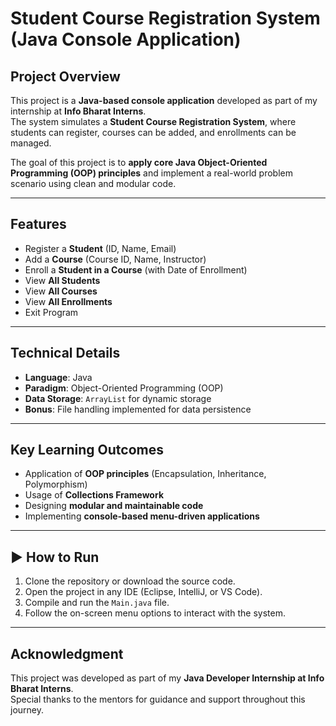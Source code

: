 # Student Course Registration System (Java Console Application)

## Project Overview
This project is a **Java-based console application** developed as part of my internship at **Info Bharat Interns**.  
The system simulates a **Student Course Registration System**, where students can register, courses can be added, and enrollments can be managed.

The goal of this project is to **apply core Java Object-Oriented Programming (OOP) principles** and implement a real-world problem scenario using clean and modular code.

---

##  Features
- Register a **Student** (ID, Name, Email)  
- Add a **Course** (Course ID, Name, Instructor)  
- Enroll a **Student in a Course** (with Date of Enrollment)  
- View **All Students**  
- View **All Courses**  
- View **All Enrollments**  
- Exit Program  

---

##  Technical Details
- **Language**: Java  
- **Paradigm**: Object-Oriented Programming (OOP)  
- **Data Storage**: `ArrayList` for dynamic storage  
- **Bonus**: File handling implemented for data persistence  

---

##  Key Learning Outcomes
- Application of **OOP principles** (Encapsulation, Inheritance, Polymorphism)  
- Usage of **Collections Framework**  
- Designing **modular and maintainable code**  
- Implementing **console-based menu-driven applications**  

---

## ▶ How to Run
1. Clone the repository or download the source code.  
2. Open the project in any IDE (Eclipse, IntelliJ, or VS Code).  
3. Compile and run the `Main.java` file.  
4. Follow the on-screen menu options to interact with the system.  

---



##  Acknowledgment
This project was developed as part of my **Java Developer Internship at Info Bharat Interns**.  
Special thanks to the mentors for guidance and support throughout this journey.

